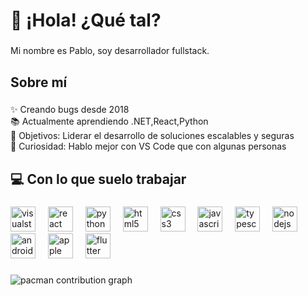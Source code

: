 <h1 align="left">👋 ¡Hola! ¿Qué tal?</h1>

###

<p align="left">Mi nombre es Pablo, soy desarrollador fullstack.</p>

###

<h2 align="left">Sobre mí</h2>

###

<p align="left">✨ Creando bugs desde 2018<br>📚 Actualmente aprendiendo .NET,React,Python<br>🎯 Objetivos: Liderar el desarrollo de soluciones escalables y seguras<br>🎲 Curiosidad: Hablo mejor con VS Code que con algunas personas</p>

###

<h2 align="left">💻 Con lo que suelo trabajar</h2>

###

<div align="left">
  <img src="https://cdn.jsdelivr.net/gh/devicons/devicon/icons/visualstudio/visualstudio-plain.svg" height="40" alt="visualstudio logo"  />
  <img width="12" />
  <img src="https://cdn.jsdelivr.net/gh/devicons/devicon/icons/react/react-original.svg" height="40" alt="react logo"  />
  <img width="12" />
  <img src="https://cdn.jsdelivr.net/gh/devicons/devicon/icons/python/python-original.svg" height="40" alt="python logo"  />
  <img width="12" />
  <img src="https://cdn.jsdelivr.net/gh/devicons/devicon/icons/html5/html5-original.svg" height="40" alt="html5 logo"  />
  <img width="12" />
  <img src="https://cdn.jsdelivr.net/gh/devicons/devicon/icons/css3/css3-original.svg" height="40" alt="css3 logo"  />
  <img width="12" />
  <img src="https://cdn.jsdelivr.net/gh/devicons/devicon/icons/javascript/javascript-original.svg" height="40" alt="javascript logo"  />
  <img width="12" />
  <img src="https://cdn.jsdelivr.net/gh/devicons/devicon/icons/typescript/typescript-original.svg" height="40" alt="typescript logo"  />
  <img width="12" />
  <img src="https://cdn.jsdelivr.net/gh/devicons/devicon/icons/nodejs/nodejs-original.svg" height="40" alt="nodejs logo"  />
  <img width="12" />
  <img src="https://cdn.jsdelivr.net/gh/devicons/devicon/icons/android/android-original.svg" height="40" alt="android logo"  />
  <img width="12" />
  <img src="https://cdn.jsdelivr.net/gh/devicons/devicon/icons/apple/apple-original.svg" height="40" alt="apple logo"  />
  <img width="12" />
  <img src="https://cdn.jsdelivr.net/gh/devicons/devicon/icons/flutter/flutter-original.svg" height="40" alt="flutter logo"  />
</div>

###

<picture>
  <source media="(prefers-color-scheme: dark)" srcset="https://raw.githubusercontent.com/pabloalava99/pabloalava99/output/pacman-contribution-graph-dark.svg">
  <source media="(prefers-color-scheme: light)" srcset="https://raw.githubusercontent.com/pabloalava99/pabloalava99/output/pacman-contribution-graph.svg">
  <img alt="pacman contribution graph" src="https://raw.githubusercontent.com/pabloalava99/pabloalava99/output/pacman-contribution-graph.svg">
</picture>

###

